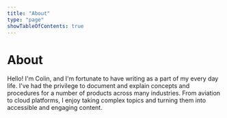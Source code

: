 ```yaml
---
title: "About"
type: "page"
showTableOfContents: true
---
```


# About

Hello! I'm Colin, and I'm fortunate to have writing as a part of my every day life. I've had the privilege to document and explain concepts and procedures for a number of products across many industries. From aviation to cloud platforms, I enjoy taking complex topics and turning them into accessible and engaging content.

